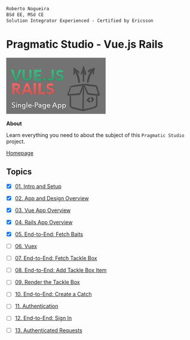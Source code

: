 ```
Roberto Nogueira  
BSd EE, MSd CE
Solution Integrator Experienced - Certified by Ericsson
```
# Pragmatic Studio - Vue.js Rails

![coursera image](images/pragmaticstudio.png)

**About**

Learn everything you need to about the subject of this `Pragmatic Studio` project.

[Homepage](https://online.pragmaticstudio.com/courses/unpacked-fishub/steps/1)

## Topics

* [x] [01. Intro and Setup](https://online.pragmaticstudio.com/courses/unpacked-fishub/steps/2)
* [x] [02. App and Design Overview](https://online.pragmaticstudio.com/courses/unpacked-fishub/steps/5)
* [x] [03. Vue App Overview](https://online.pragmaticstudio.com/courses/unpacked-fishub/steps/7)
* [x] [04. Rails App Overview](https://online.pragmaticstudio.com/courses/unpacked-fishub/steps/9)
* [x] [05. End-to-End: Fetch Baits](https://online.pragmaticstudio.com/courses/unpacked-fishub/steps/2)
* [ ] [06. Vuex]()
* [ ] [07. End-to-End: Fetch Tackle Box]()
* [ ] [08. End-to-End: Add Tackle Box Item]()
* [ ] [09. Render the Tackle Box]()
* [ ] [10. End-to-End: Create a Catch]()
* [ ] [11. Authentication]()
* [ ] [12. End-to-End: Sign In]()
* [ ] [13. Authenticated Requests]()

